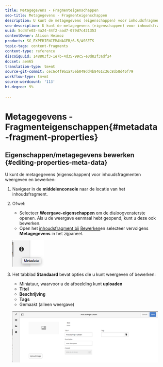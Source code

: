 ```yaml
---
title: Metagegevens - Fragmenteigenschappen
seo-title: Metagegevens - Fragmenteigenschappen
description: U kunt de metagegevens (eigenschappen) voor inhoudsfragmenten weergeven en bewerken.
seo-description: U kunt de metagegevens (eigenschappen) voor inhoudsfragmenten weergeven en bewerken.
uuid: 5cd4fe03-4a24-44f2-aad7-079d7c421353
contentOwner: Alison Heimoz
products: SG_EXPERIENCEMANAGER/6.5/ASSETS
topic-tags: content-fragments
content-type: reference
discoiquuid: 148803f3-1e7b-4d35-99c5-e0d82f3adf24
docset: aem65
translation-type: tm+mt
source-git-commit: cec6c4f9a1a75eb049dd4b8461c36c8d58d46f79
workflow-type: tm+mt
source-wordcount: '113'
ht-degree: 9%

---
```



# Metagegevens - Fragmenteigenschappen{#metadata-fragment-properties}

## Eigenschappen/metagegevens bewerken {#editing-properties-meta-data}

U kunt de metagegevens (eigenschappen) voor inhoudsfragmenten weergeven en bewerken:

1. Navigeer in de **middelenconsole** naar de locatie van het inhoudsfragment.
1. Ofwel:

   * Selecteer [**Weergave-eigenschappen** om de dialoogvensters](/help/assets/manage-assets.md#editing-properties)te openen. Als u de weergave eenmaal hebt geopend, kunt u deze ook bewerken.
   * Open het [inhoudsfragment bij Bewerken](/help/assets/content-fragments/content-fragments-managing.md#opening-the-fragment-editor)en selecteer vervolgens **Metagegevens** in het zijpaneel.

   ![cfm-6420-06](assets/cfm-6420-06.png)

1. Het tabblad **Standaard** bevat opties die u kunt weergeven of bewerken:

   * Miniatuur, waarvoor u de afbeelding kunt **uploaden**
   * **Titel**
   * **Beschrijving**
   * **Tags**
   * Gemaakt (alleen weergave)

   ![cfm-6420-07](assets/cfm-6420-07.png)


